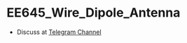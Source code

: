 # EE645_Wire_Dipole_Antenna
- Discuss at [Telegram Channel](https://t.me/ee645_wire_dipole_antenna)

